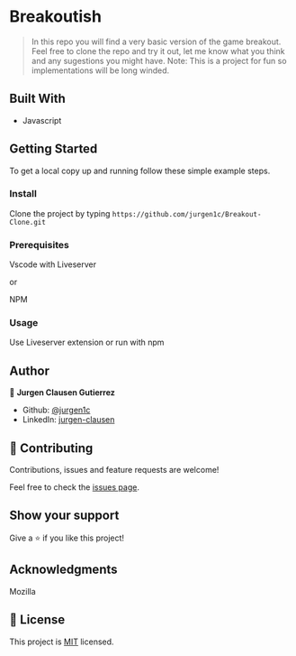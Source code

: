 # Breakoutish

> In this repo you will find a very basic version of the game breakout. Feel free to clone the repo and try it out, let me know what you think and any sugestions you might have. 
Note: This is a project for fun so implementations will be long winded.


## Built With

- Javascript

## Getting Started

To get a local copy up and running follow these simple example steps.

### Install

Clone the project by typing ```https://github.com/jurgen1c/Breakout-Clone.git```

### Prerequisites

Vscode with Liveserver

 or

NPM

### Usage

Use Liveserver extension or run with npm

## Author

👤 **Jurgen Clausen Gutierrez**

- Github: [@jurgen1c](https://github.com/jurgen1c)
- LinkedIn: [jurgen-clausen](https://www.linkedin.com/in/jurgen-clausen-2740061a9/)

## 🤝 Contributing

Contributions, issues and feature requests are welcome!

Feel free to check the [issues page](issues/).

## Show your support

Give a ⭐️ if you like this project!

## Acknowledgments

Mozilla

## 📝 License

This project is [MIT](lic.url) licensed.